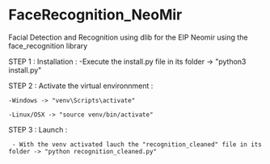 # FaceRecognition_NeoMir
Facial Detection and Recognition using dlib for the EIP Neomir using the face_recognition library 


STEP 1 : Installation :
    -Execute the install.py file in its folder -> "python3 install.py"

STEP 2 : Activate the virtual environnment :

    -Windows -> "venv\Scripts\activate"
    
    -Linux/OSX -> "source venv/bin/activate"
    
STEP 3 : Launch :

     - With the venv activated lauch the "recognition_cleaned" file in its folder -> "python recognition_cleaned.py"
